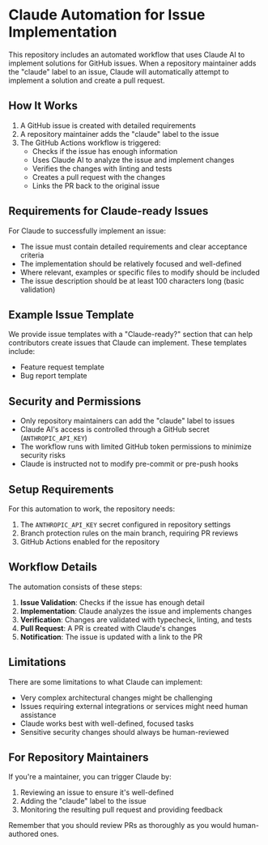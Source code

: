 # Claude Automation for Issue Implementation

This repository includes an automated workflow that uses Claude AI to implement solutions for GitHub issues. When a repository maintainer adds the "claude" label to an issue, Claude will automatically attempt to implement a solution and create a pull request.

## How It Works

1. A GitHub issue is created with detailed requirements
2. A repository maintainer adds the "claude" label to the issue
3. The GitHub Actions workflow is triggered:
   - Checks if the issue has enough information
   - Uses Claude AI to analyze the issue and implement changes
   - Verifies the changes with linting and tests
   - Creates a pull request with the changes
   - Links the PR back to the original issue

## Requirements for Claude-ready Issues

For Claude to successfully implement an issue:

- The issue must contain detailed requirements and clear acceptance criteria
- The implementation should be relatively focused and well-defined
- Where relevant, examples or specific files to modify should be included
- The issue description should be at least 100 characters long (basic validation)

## Example Issue Template

We provide issue templates with a "Claude-ready?" section that can help contributors create issues that Claude can implement. These templates include:

- Feature request template
- Bug report template

## Security and Permissions

- Only repository maintainers can add the "claude" label to issues
- Claude AI's access is controlled through a GitHub secret (`ANTHROPIC_API_KEY`)
- The workflow runs with limited GitHub token permissions to minimize security risks
- Claude is instructed not to modify pre-commit or pre-push hooks

## Setup Requirements

For this automation to work, the repository needs:

1. The `ANTHROPIC_API_KEY` secret configured in repository settings
2. Branch protection rules on the main branch, requiring PR reviews
3. GitHub Actions enabled for the repository

## Workflow Details

The automation consists of these steps:

1. **Issue Validation**: Checks if the issue has enough detail
2. **Implementation**: Claude analyzes the issue and implements changes
3. **Verification**: Changes are validated with typecheck, linting, and tests
4. **Pull Request**: A PR is created with Claude's changes
5. **Notification**: The issue is updated with a link to the PR

## Limitations

There are some limitations to what Claude can implement:

- Very complex architectural changes might be challenging
- Issues requiring external integrations or services might need human assistance
- Claude works best with well-defined, focused tasks
- Sensitive security changes should always be human-reviewed

## For Repository Maintainers

If you're a maintainer, you can trigger Claude by:

1. Reviewing an issue to ensure it's well-defined
2. Adding the "claude" label to the issue
3. Monitoring the resulting pull request and providing feedback

Remember that you should review PRs as thoroughly as you would human-authored ones.